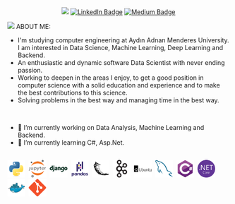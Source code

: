 <div id="header" align="center">     
<a href="https://github.com/berfin-t">
      <img src="https://media.giphy.com/media/sQbnLoPizedqPIaq52/giphy-downsized.gif" width="200"/></a>     
<a href="https://www.linkedin.com/in/berfintek/">
      <img src="https://img.shields.io/badge/LinkedIn-blue?style=for-the-badge&logo=linkedin&logoColor=white" alt="LinkedIn Badge"/></a>
<a href="https://medium.com/https://medium.com/@tekberfin">
      <img src="https://img.shields.io/badge/Medium-black?style=for-the-badge&logo=medium&logoColor=white" alt="Medium Badge"/></a>
</div>

<img src="https://media.giphy.com/media/5P5b96VnFaNiQ7ABOT/giphy.gif" width="30"> ABOUT ME:
    
- I'm studying computer engineering at Aydın Adnan Menderes University. I am interested in Data Science, Machine Learning, Deep Learning and Backend. 
- An enthusiastic and dynamic software Data Scientist with never ending passion.
- Working to deepen in the areas I enjoy, to get a good position in computer science with a solid education and experience and to make the best contributions to this science. 
- Solving problems in the best way and managing time in the best way. 
</br>

- 🔭 I’m currently working on Data Analysis, Machine Learning and Backend. 
- 🌱 I’m currently learning C#, Asp.Net.
</br>

<div>
      <a href="https://www.python.org/"><img src="https://github.com/devicons/devicon/blob/master/icons/python/python-original.svg" title="Python" alt="Python" width="40" height="40"/></a>&nbsp;
      <a href="https://jupyter.org/"><img src="https://github.com/devicons/devicon/blob/master/icons/jupyter/jupyter-original-wordmark.svg" title="Jupyter" alt="Jupyter" width="40" height="40"/></a>&nbsp;
      <a href="https://docs.djangoproject.com/en/4.2/"><img src="https://github.com/devicons/devicon/blob/master/icons/django/django-plain-wordmark.svg" title="Django" alt="Django" width="40" height="40"/></a>&nbsp;
      <a href="https://pandas.pydata.org/"><img src="https://github.com/devicons/devicon/blob/master/icons/pandas/pandas-original-wordmark.svg" title="Pandas" alt="Pandas" width="40" height="40"/></a>&nbsp;
      <a href="https://flask.palletsprojects.com/en/3.0.x/"><img src="https://github.com/devicons/devicon/blob/master/icons/flask/flask-original.svg" title="Flask" alt="Flask" width="40" height="40"/></a>&nbsp;
      <a href="https://kafka.apache.org/"><img src="https://github.com/devicons/devicon/blob/master/icons/apachekafka/apachekafka-original.svg" title="Kafka" alt="Kafka" width="40" height="40"/></a>&nbsp;
      <a href="https://ubuntu.com/"><img src="https://github.com/devicons/devicon/blob/master/icons/ubuntu/ubuntu-plain-wordmark.svg" title="Ubuntu" alt="Ubuntu" width="40" height="40"/></a>&nbsp;
      <a href="https://www.mysql.com/"><img src="https://github.com/devicons/devicon/blob/master/icons/mysql/mysql-original.svg" title="Mysql" alt="Mysql" width="40" height="40"/></a>&nbsp;
      <a href="https://learn.microsoft.com/en-us/dotnet/csharp/"><img src="https://github.com/devicons/devicon/blob/master/icons/csharp/csharp-original.svg" title="C#" alt="C#" width="40" height="40"/></a>&nbsp;
      <a href="https://dotnet.microsoft.com/en-us/"><img src="https://github.com/devicons/devicon/blob/master/icons/dotnetcore/dotnetcore-original.svg" title="Dotnet" alt="Dotnet" width="40" height="40"/></a>&nbsp;
      <a href="https://www.docker.com/"><img src="https://github.com/devicons/devicon/blob/master/icons/docker/docker-original.svg" title="Docker" alt="Docker" width="40" height="40"/></a>&nbsp;      
      <a href="https://git-scm.com/"><img src="https://github.com/devicons/devicon/blob/master/icons/git/git-original.svg" title="Git" alt="Git" width="40" height="40"/></a>&nbsp;
</div>
